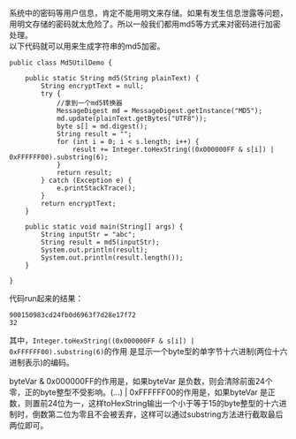 系统中的密码等用户信息，肯定不能用明文来存储。如果有发生信息泄露等问题，用明文存储的密码就太危险了。所以一般我们都用md5等方式来对密码进行加密处理。  
以下代码就可以用来生成字符串的md5加密。  

```
public class Md5UtilDemo {

    public static String md5(String plainText) {
        String encryptText = null;
        try {
            //拿到一个md5转换器
            MessageDigest md = MessageDigest.getInstance("MD5");
            md.update(plainText.getBytes("UTF8"));
            byte s[] = md.digest();
            String result = "";
            for (int i = 0; i < s.length; i++) {
                result += Integer.toHexString((0x000000FF & s[i]) | 0xFFFFFF00).substring(6);
            }
            return result;
        } catch (Exception e) {
            e.printStackTrace();
        }
        return encryptText;
    }

    public static void main(String[] args) {
        String inputStr = "abc";
        String result = md5(inputStr);
        System.out.println(result);
        System.out.println(result.length());
    }

}
```  

代码run起来的结果：  

```
900150983cd24fb0d6963f7d28e17f72
32
```  

其中，`Integer.toHexString((0x000000FF & s[i]) | 0xFFFFFF00).substring(6)`的作用 是显示一个byte型的单字节十六进制(两位十六进制表示)的编码。  

byteVar & 0x000000FF的作用是，如果byteVar 是负数，则会清除前面24个零，正的byte整型不受影响。(...) | 0xFFFFFF00的作用是，如果byteVar 是正数，则置前24位为一，这样toHexString输出一个小于等于15的byte整型的十六进制时，倒数第二位为零且不会被丢弃，这样可以通过substring方法进行截取最后两位即可。  
